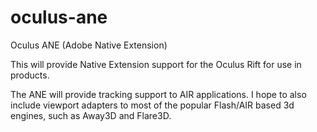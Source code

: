 oculus-ane
==========

Oculus ANE (Adobe Native Extension)

This will provide Native Extension support for the Oculus Rift for use in products.

The ANE will provide tracking support to AIR applications. I hope to also include viewport adapters to most of the 
popular Flash/AIR based 3d engines, such as Away3D and Flare3D.
